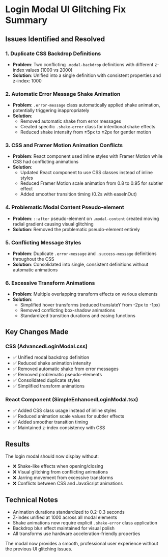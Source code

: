 # Login Modal UI Glitching Fix Summary

## Issues Identified and Resolved

### 1. **Duplicate CSS Backdrop Definitions**
- **Problem**: Two conflicting `.modal-backdrop` definitions with different z-index values (1000 vs 2000)
- **Solution**: Unified into a single definition with consistent properties and z-index: 1000

### 2. **Automatic Error Message Shake Animation**
- **Problem**: `.error-message` class automatically applied shake animation, potentially triggering inappropriately
- **Solution**: 
  - Removed automatic shake from error messages
  - Created specific `.shake-error` class for intentional shake effects
  - Reduced shake intensity from ±5px to ±2px for gentler motion

### 3. **CSS and Framer Motion Animation Conflicts**
- **Problem**: React component used inline styles with Framer Motion while CSS had conflicting animations
- **Solution**: 
  - Updated React component to use CSS classes instead of inline styles
  - Reduced Framer Motion scale animation from 0.8 to 0.95 for subtler effect
  - Added smoother transition timing (0.2s with easeInOut)

### 4. **Problematic Modal Content Pseudo-element**
- **Problem**: `::after` pseudo-element on `.modal-content` created moving radial gradient causing visual glitching
- **Solution**: Removed the problematic pseudo-element entirely

### 5. **Conflicting Message Styles**
- **Problem**: Duplicate `.error-message` and `.success-message` definitions throughout the CSS
- **Solution**: Consolidated into single, consistent definitions without automatic animations

### 6. **Excessive Transform Animations**
- **Problem**: Multiple overlapping transform effects on various elements
- **Solution**: 
  - Simplified hover transforms (reduced translateY from -2px to -1px)
  - Removed conflicting box-shadow animations
  - Standardized transition durations and easing functions

## Key Changes Made

### CSS (AdvancedLoginModal.css)
- ✅ Unified modal backdrop definition
- ✅ Reduced shake animation intensity
- ✅ Removed automatic shake from error messages
- ✅ Removed problematic pseudo-elements
- ✅ Consolidated duplicate styles
- ✅ Simplified transform animations

### React Component (SimpleEnhancedLoginModal.tsx)
- ✅ Added CSS class usage instead of inline styles
- ✅ Reduced animation scale values for subtler effects
- ✅ Added smoother transition timing
- ✅ Maintained z-index consistency with CSS

## Results
The login modal should now display without:
- ❌ Shake-like effects when opening/closing
- ❌ Visual glitching from conflicting animations
- ❌ Jarring movement from excessive transforms
- ❌ Conflicts between CSS and JavaScript animations

## Technical Notes
- Animation durations standardized to 0.2-0.3 seconds
- Z-index unified at 1000 across all modal elements
- Shake animations now require explicit `.shake-error` class application
- Backdrop blur effect maintained for visual polish
- All transforms use hardware acceleration-friendly properties

The modal now provides a smooth, professional user experience without the previous UI glitching issues.
